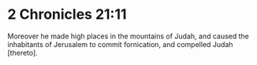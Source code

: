 # 2 Chronicles 21:11

Moreover he made high places in the mountains of Judah, and caused the inhabitants of Jerusalem to commit fornication, and compelled Judah [thereto].